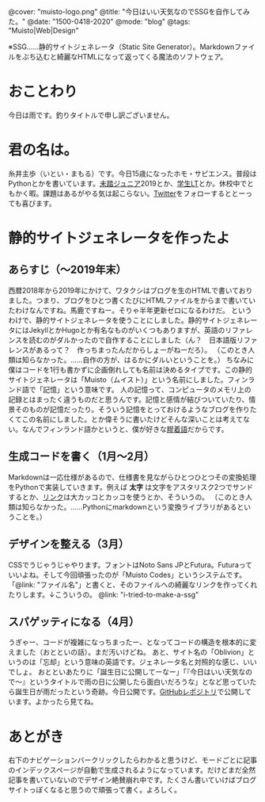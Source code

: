 @cover: "muisto-logo.png"
@title: "今日はいい天気なのでSSGを自作してみた。"
@date: "1500-0418-2020"
@mode: "blog"
@tags: "Muisto|Web|Design"

※SSG……静的サイトジェネレータ（Static Site Generator）。Markdownファイルをぶち込むと綺麗なHTMLになって返ってくる魔法のソフトウェア。
# おことわり
今日は雨です。釣りタイトルで申し訳ございません。

# 君の名は。
糸井主歩（いとい・まもる）です。今日15歳になったホモ・サピエンス。普段はPythonとかを書いています。[未踏ジュニア](https://jr.mitou.org/)2019とか、[学生LT](https://student-lt.tech/)とか。休校中でともかく暇。課題はあるがやる気は起こらない。[Twitter](https://twitter.com/MmoaruItoi)をフォローするととーっても喜びます。

# 静的サイトジェネレータを作ったよ
## あらすじ（〜2019年末）
西暦2018年から2019年にかけて、ワタクシはブログを生のHTMLで書いておりました。つまり、ブログをひとつ書くたびにHTMLファイルを<html>から</html>まで書いていたわけなんですね。馬鹿ですねー。そりゃ半年更新ゼロになるわけだ。
というわけで、静的サイトジェネレータを使うことにしました。静的サイトジェネレータにはJekyllとかHugoとか有名なものがいくつもありますが、英語のリファレンスを読むのがダルかったので自作することにしました（ん？　日本語版リファレンスがあるって？　作っちまったんだからしょーがねーだろ）。
（このとき人類は知らなかった。……自作の方が、はるかにダルいということを。）
ちなみに僕はコードを1行も書かずに企画倒れしても名前は決めるタイプです。この静的サイトジェネレータは「Muisto（ムイスト）」という名前にしました。フィンランド語で「記憶」という意味です。
人の記憶って、コンピュータのメモリ上の記録とはまったく違うものだと思うんです。記憶と感情が結びついていたり、情景そのものが記憶だったり。そういう記憶をとっておけるようなブログを作りたくてこの名前にしました。とか偉そうに書いたけどそんな深いことは考えてない。なんでフィンランド語かというと、僕が好きな[膠着語](https://ja.wikipedia.org/wiki/膠着語)だからです。
## 生成コードを書く（1月〜2月）
Markdownは一応仕様があるので、仕様書を見ながらひとつひとつその変換処理をPythonで実装していきます。例えば **太字** は文字をアスタリスク2つでサンドするとか、[リンク](https://i.pinimg.com/600x315/bc/11/47/bc11476d486532cea87974cf0e42f119.jpg)は大カッコとカッコを使うとか、そういうの。
（このとき人類は知らなかった。……Pythonにmarkdownという変換ライブラリがあるということを。）
## デザインを整える（3月）
CSSでうじゃうじゃやります。フォントはNoto Sans JPとFutura。Futuraっていいよね。そして今回頑張ったのが「Muisto Codes」というシステムです。「@link: "ファイル名"」と書くと、そのファイルへの綺麗なリンクを作ってくれたりします。↓こういうの。
@link: "i-tried-to-make-a-ssg"
## スパゲッティになる（4月）
うぎゃー、コードが複雑になっちまったー、となってコードの構造を根本的に変えました（おとといの話）。まだ汚いけどね。
あと、サイト名の「Oblivion」というのは「忘却」という意味の英語です。ジェネレータ名と対照的な感じ、いいでしょ。
おとといあたりに「誕生日に公開してーなー」「『今日はいい天気なので〜』というタイトルで雨の日に公開したら面白いだろうな」となど思っていたら誕生日が雨だったという奇跡。今日公開です。[GitHubレポジトリ](https://github.com/mamoruitoi/muisto)で公開しています。よかったら見てね。

# あとがき
右下のナビゲーションバークリックしたらわかると思うけど、モードごとに記事のインデックスページが自動で生成されるようになっています。だけどまだ全然記事を書いていないのでデザイン絶賛崩れ中です。たくさん書いていけばブログサイトっぽくなると思うので頑張って書く。よろしく。
